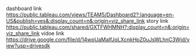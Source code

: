 dashboard link  https://public.tableau.com/views/TEAM5/Dashboard2?:language=en-US&publish=yes&:display_count=n&:origin=viz_share_link
story link      https://public.tableau.com/shared/GXTFWHMNH?:display_count=n&:origin=viz_share_link
vidoe link      https://drive.google.com/file/d/14wpUaMaIfJqLXcnkHpZ0uJsWLhnC3Wjd/view?usp=drivesdk

